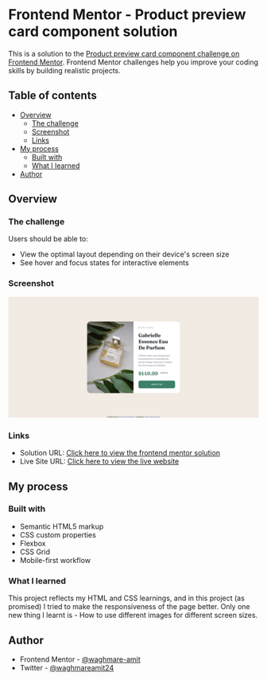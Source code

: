# Frontend Mentor - Product preview card component solution

This is a solution to the [Product preview card component challenge on Frontend Mentor](https://www.frontendmentor.io/challenges/product-preview-card-component-GO7UmttRfa). Frontend Mentor challenges help you improve your coding skills by building realistic projects. 

## Table of contents

- [Overview](#overview)
  - [The challenge](#the-challenge)
  - [Screenshot](#screenshot)
  - [Links](#links)
- [My process](#my-process)
  - [Built with](#built-with)
  - [What I learned](#what-i-learned)
- [Author](#author)

## Overview

### The challenge

Users should be able to:

- View the optimal layout depending on their device's screen size
- See hover and focus states for interactive elements

### Screenshot

![](./solution.png)

### Links

- Solution URL: [Click here to view the frontend mentor solution](https://www.frontendmentor.io/solutions/responsive-product-review-card-pNsZ1FkRvU)
- Live Site URL: [Click here to view the live website](https://product-review-card-khaki.vercel.app/)

## My process

### Built with

- Semantic HTML5 markup
- CSS custom properties
- Flexbox
- CSS Grid
- Mobile-first workflow

### What I learned

This project reflects my HTML and CSS learnings, and in this project (as promised) I tried to make the responsiveness of the page better. Only one new thing I learnt is - How to use different images for different screen sizes.

## Author

- Frontend Mentor - [@waghmare-amit](https://www.frontendmentor.io/profile/waghmare-amit)
- Twitter - [@waghmareamit24](https://www.twitter.com/waghmareamit24)
